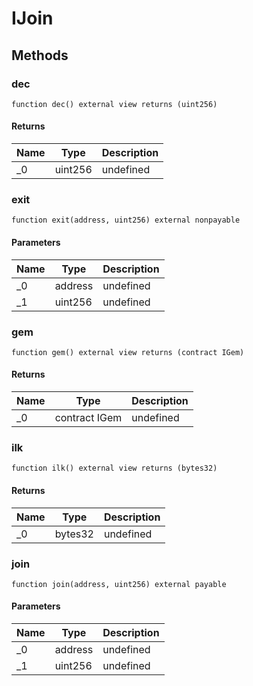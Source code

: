 # IJoin









## Methods

### dec

```solidity
function dec() external view returns (uint256)
```






#### Returns

| Name | Type | Description |
|---|---|---|
| _0 | uint256 | undefined

### exit

```solidity
function exit(address, uint256) external nonpayable
```





#### Parameters

| Name | Type | Description |
|---|---|---|
| _0 | address | undefined
| _1 | uint256 | undefined

### gem

```solidity
function gem() external view returns (contract IGem)
```






#### Returns

| Name | Type | Description |
|---|---|---|
| _0 | contract IGem | undefined

### ilk

```solidity
function ilk() external view returns (bytes32)
```






#### Returns

| Name | Type | Description |
|---|---|---|
| _0 | bytes32 | undefined

### join

```solidity
function join(address, uint256) external payable
```





#### Parameters

| Name | Type | Description |
|---|---|---|
| _0 | address | undefined
| _1 | uint256 | undefined





